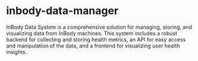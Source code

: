 # inbody-data-manager
InBody Data System is a comprehensive solution for managing, storing, and visualizing data from InBody machines. This system includes a robust backend for collecting and storing health metrics, an API for easy access and manipulation of the data, and a frontend for visualizing user health insights.

